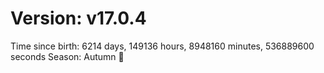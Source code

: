 # Version: v17.0.4
Time since birth: 6214 days, 149136 hours, 8948160 minutes, 536889600 seconds
Season: Autumn 🍁
